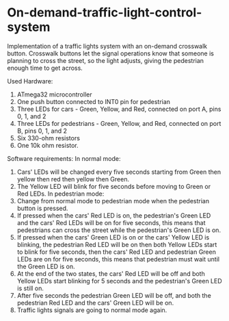 # On-demand-traffic-light-control-system

Implementation of a traffic lights system with an on-demand crosswalk button. Crosswalk buttons let the 
signal operations know that someone is planning to cross the street, so the light adjusts, giving the pedestrian 
enough time to get across.

Used Hardware:
1. ATmega32 microcontroller
2. One push button connected to INT0 pin for pedestrian
3. Three LEDs for cars - Green, Yellow, and Red, connected on port A, pins 0, 1, and 2
4. Three LEDs for pedestrians - Green, Yellow, and Red, connected on port B, pins 0, 1, and 2
5. Six 330-ohm resistors
6. One 10k ohm resistor.

Software requirements:
In normal mode:
1. Cars' LEDs will be changed every five seconds starting from Green then yellow then red then yellow then Green.
2. The Yellow LED will blink for five seconds before moving to Green or Red LEDs.
In pedestrian mode:
1. Change from normal mode to pedestrian mode when the pedestrian button is pressed.
2. If pressed when the cars' Red LED is on, the pedestrian's Green LED and the cars' Red LEDs will be on for five seconds, this means that pedestrians can cross the street while the pedestrian's Green LED is on.
3. If pressed when the cars' Green LED is on or the cars' Yellow LED is blinking, the pedestrian Red LED will be on then both Yellow LEDs start to blink for five seconds, then the cars' Red LED and pedestrian Green LEDs are on for five seconds, this means that pedestrian must wait until the Green LED is on.
4. At the end of the two states, the cars' Red LED will be off and both Yellow LEDs start blinking for 5 seconds and the pedestrian's Green LED is still on.
5. After five seconds the pedestrian Green LED will be off, and both the pedestrian Red LED and the cars' Green LED will be on.
6. Traffic lights signals are going to normal mode again.
